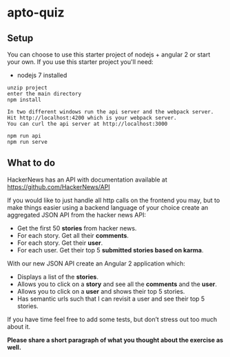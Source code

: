 # apto-quiz

## Setup

You can choose to use this starter project of nodejs + angular 2 or start your own. If you use this starter project you'll need:

* nodejs 7 installed

```
unzip project
enter the main directory
npm install

In two different windows run the api server and the webpack server. 
Hit http://localhost:4200 which is your webpack server. 
You can curl the api server at http://localhost:3000

npm run api
npm run serve
```

## What to do

HackerNews has an API with documentation available at https://github.com/HackerNews/API

If you would like to just handle all http calls on the frontend you may, but to make things easier using a backend language of your choice create an aggregated JSON API from the hacker news API:

* Get the first 50 __stories__ from hacker news.
* For each story. Get all their __comments__.
* For each story. Get their __user__.
* For each user. Get their top 5 __submitted stories based on karma__.

With our new JSON API create an Angular 2 application which:

* Displays a list of the __stories__.
* Allows you to click on a __story__ and see all the __comments__ and the __user__.
* Allows you to click on a __user__ and shows their top 5 stories.
* Has semantic urls such that I can revisit a user and see their top 5 stories.

If you have time feel free to add some tests, but don’t stress out too much about it. 

__Please share a short paragraph of what you thought about the exercise as well.__
